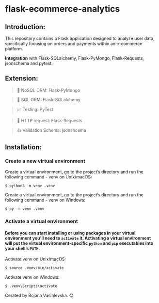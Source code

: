 # flask-ecommerce-analytics

## Introduction: 

This repository contains a Flask application designed to analyze user data, specifically focusing on orders and payments within an e-commerce platform.

**Integration** with Flask-SQLalchemy, Flask-PyMongo, Flask-Requests, jsonschema and pytest.

## Extension:

   > :postbox: NoSQL ORM: Flask-PyMongo 

   > :file_folder: SQL ORM: Flask-SQLalchemy 

   > :chart_with_upwards_trend: Testing: PyTest

   > :incoming_envelope: HTTP request: Flask-Requests 

   > :thumbsup: Validation Schema: jsonshcema



## Installation:

### Create a new virtual environment

Create a virtual environment, go to the project’s directory and run the following command - venv on Unix/macOS:

```markdown
$ python3 -m venv .venv
```

Create a virtual environment, go to the project’s directory and run the following command - venv on Windows:

```bash
$ py -m venv .venv
```
### Activate a virtual environment

#### Before you can start installing or using packages in your virtual environment you’ll need to `activate` it. Activating a virtual environment will put the virtual environment-specific `python` and `pip` executables into your shell’s `PATH`.

Activate venv on Unix/macOS:

```markdown
$ source .venv/bin/activate
```
Activate venv on Windows:

```markdown
$ .venv\Scripts\activate
```


Cerated by Bojana Vasinlevska. 😊

